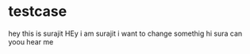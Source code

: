 # testcase
hey this is surajit
HEy i am surajit
i want to change somethig
hi sura can yoou hear me 
